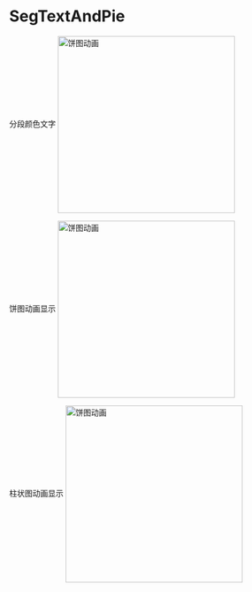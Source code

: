 # SegTextAndPie

分段颜色文字
 <img src="http://ogor8x085.bkt.clouddn.com/A0156DDA1952442C40D0F47491C80DBF.png"  style="width:320px" alt="饼图动画" align=center />

饼图动画显示
 <img src="http://ogor8x085.bkt.clouddn.com/2017-08-28%2011_57_30.gif"  style="width:320px" alt="饼图动画" align=center />

柱状图动画显示
 <img src="http://ogor8x085.bkt.clouddn.com/2017-08-29%2017_39_57.gif"  style="width:320px"  alt="饼图动画" align=center />
